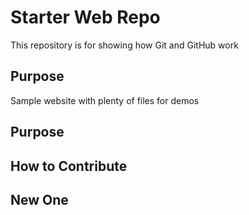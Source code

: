 # Starter Web Repo

This repository is for showing how Git and GitHub work

## Purpose

Sample website with plenty of files for demos

## Purpose

## How to Contribute

## New One